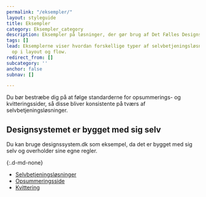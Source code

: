 ```yaml
---
permalink: "/eksempler/"
layout: styleguide
title: Eksempler
category: Eksempler_category
description: Eksempler på løsninger, der gør brug af Det Fælles Designsystem
tags: []
lead: Eksemplerne viser hvordan forskellige typer af selvbetjeningsløsninger kan sættes
  op i layout og flow.
redirect_from: []
subcategory: ''
anchor: false
subnav: []

---
```

Du bør bestræbe dig på at følge standarderne for opsummerings- og kvitteringssider, så disse bliver konsistente på tværs af selvbetjeningsløsninger.

## Designsystemet er bygget med sig selv
Du kan bruge designssystem.dk som eksempel, da det er bygget med sig selv og overholder sine egne regler.

{:.d-md-none}
- <a href="/eksempler/selvbetjeningsloesninger/" class="bold-link">Selvbetjeningsløsninger</a>
- <a href="/eksempler/opsummeringsside/" class="bold-link">Opsummeringsside</a>
- <a href="/eksempler/kvittering/" class="bold-link">Kvittering</a>